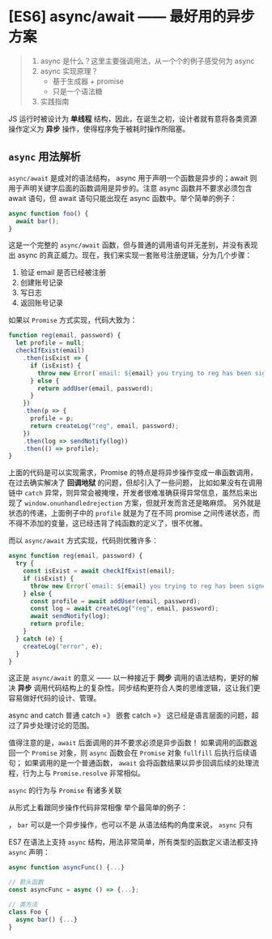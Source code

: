 # [ES6] async/await —— 最好用的异步方案

> 1.  async 是什么？这里主要强调用法，从一个个的例子感受何为 async
> 1.  async 实现原理？
>     - 基于生成器 + promise
>     - 只是一个语法糖
> 1.  实践指南

JS 运行时被设计为 **单线程** 结构，因此，在诞生之初，设计者就有意将各类资源操作定义为 **异步** 操作，使得程序免于被耗时操作所阻塞。

## `async` 用法解析

`async/await` 是成对的语法结构， async 用于声明一个函数是异步的；await 则用于声明关键字后面的函数调用是异步的。注意 async 函数并不要求必须包含 await 语句，但 await 语句只能出现在 async 函数中。举个简单的例子：

```javascript
async function foo() {
  await bar();
}
```

这是一个完整的 `async/await` 函数，但与普通的调用语句并无差别，并没有表现出 async 的真正威力。现在，我们来实现一套账号注册逻辑，分为几个步骤：

1.  验证 email 是否已经被注册
2.  创建账号记录
3.  写日志
4.  返回账号记录

如果以 `Promise` 方式实现，代码大致为：

```javascript
function reg(email, password) {
  let profile = null;
  checkIfExist(email)
    .then(isExist => {
      if (isExist) {
        throw new Error(`email: ${email} you trying to reg has been signed`);
      } else {
        return addUser(email, password);
      }
    })
    .then(p => {
      profile = p;
      return createLog("reg", email, password);
    })
    .then(log => sendNotify(log))
    .then(() => profile);
}
```

上面的代码是可以实现需求，Promise 的特点是将异步操作变成一串函数调用，在过去确实解决了 **回调地狱** 的问题，但却引入了一些问题，
比如如果没有在调用链中 `catch` 异常，则异常会被掩埋，开发者很难准确获得异常信息，虽然后来出现了 `window.onunhandledrejection` 方案，但就开发而言还是略麻烦。
另外就是状态的传递，上面例子中的 `profile` 就是为了在不同 promise 之间传递状态，而不得不添加的变量，这已经违背了纯函数的定义了，很不优雅。

而以 `async/await` 方式实现，代码则优雅许多：

```javascript
async function reg(email, password) {
  try {
    const isExist = await checkIfExist(email);
    if (isExist) {
      throw new Error(`email: ${email} you trying to reg has been signed`);
    } else {
      const profile = await addUser(email, password);
      const log = await createLog("reg", email, password);
      await sendNotify(log);
      return profile;
    }
  } catch (e) {
    createLog("error", e);
  }
}
```

这正是 `async/await` 的意义 —— 以一种接近于 **同步** 调用的语法结构，更好的解决 **异步** 调用代码结构上的复杂性。同步结构更符合人类的思维逻辑，这让我们更容易做好代码的设计、管理。

async and catch
普通 catch =》 嵌套 catch =》 这已经是语言层面的问题，超过了异步处理讨论的范围。

值得注意的是，`await` 后面调用的并不要求必须是异步函数！
如果调用的函数返回一个 `Promise` 对象，则 `async` 函数会在 `Promise` 对象 `fullfill` 后执行后续语句；
如果调用的是一个普通函数， `await` 会将函数结果以异步回调后续的处理流程，行为上与 `Promise.resolve` 非常相似。

`async` 的行为与 `Promise` 有诸多关联

从形式上看跟同步操作代码非常相像
举个最简单的例子：

， `bar` 可以是一个异步操作，也可以不是
从语法结构的角度来说， `async` 只有

ES7 在语法上支持 `async` 结构，用法非常简单，所有类型的函数定义语法都支持 `async` 声明：

```javascript
async function asyncFunc() {...}

// 箭头函数
const asyncFunc = async () => {...};

// 类方法
class Foo {
  async bar() {...}
}
```
